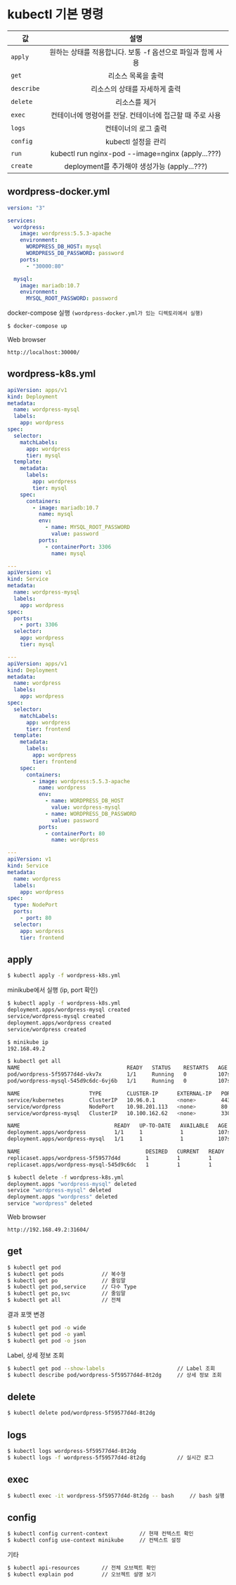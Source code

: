 # kubectl 기본 명령

| 값 | 설명 |
|---|:---:|
| `apply`	| 원하는 상태를 적용합니다. 보통 -f 옵션으로 파일과 함께 사용 |
| `get` | 리소스 목록을 출력 |
| `describe` | 리소스의 상태를 자세하게 출력 |
| `delete` | 리소스를 제거 |
| `exec` | 컨테이너에 명령어를 전달. 컨테이너에 접근할 때 주로 사용 |
| `logs` | 컨테이너의 로그 출력 |
| `config` | kubectl 설정을 관리 |
| `run` | kubectl run nginx-pod --image=nginx (apply...???) |
| `create` | deployment를 추가해야 생성가능 (apply...???) |

## wordpress-docker.yml
```yaml
version: "3"

services:
  wordpress:
    image: wordpress:5.5.3-apache
    environment:
      WORDPRESS_DB_HOST: mysql
      WORDPRESS_DB_PASSWORD: password
    ports:
      - "30000:80"

  mysql:
    image: mariadb:10.7
    environment:
      MYSQL_ROOT_PASSWORD: password
```

docker-compose 실행 `(wordpress-docker.yml가 있는 디렉토리에서 실행)`
```bash
$ docker-compose up
```

Web browser
```url
http://localhost:30000/
```

## wordpress-k8s.yml

```yaml
apiVersion: apps/v1
kind: Deployment
metadata:
  name: wordpress-mysql
  labels:
    app: wordpress
spec:
  selector:
    matchLabels:
      app: wordpress
      tier: mysql
  template:
    metadata:
      labels:
        app: wordpress
        tier: mysql
    spec:
      containers:
        - image: mariadb:10.7
          name: mysql
          env:
            - name: MYSQL_ROOT_PASSWORD
              value: password
          ports:
            - containerPort: 3306
              name: mysql

---
apiVersion: v1
kind: Service
metadata:
  name: wordpress-mysql
  labels:
    app: wordpress
spec:
  ports:
    - port: 3306
  selector:
    app: wordpress
    tier: mysql

---
apiVersion: apps/v1
kind: Deployment
metadata:
  name: wordpress
  labels:
    app: wordpress
spec:
  selector:
    matchLabels:
      app: wordpress
      tier: frontend
  template:
    metadata:
      labels:
        app: wordpress
        tier: frontend
    spec:
      containers:
        - image: wordpress:5.5.3-apache
          name: wordpress
          env:
            - name: WORDPRESS_DB_HOST
              value: wordpress-mysql
            - name: WORDPRESS_DB_PASSWORD
              value: password
          ports:
            - containerPort: 80
              name: wordpress

---
apiVersion: v1
kind: Service
metadata:
  name: wordpress
  labels:
    app: wordpress
spec:
  type: NodePort
  ports:
    - port: 80
  selector:
    app: wordpress
    tier: frontend
```

## apply
```bash
$ kubectl apply -f wordpress-k8s.yml
```

minikube에서 실행 (ip, port 확인)
```bash
$ kubectl apply -f wordpress-k8s.yml
deployment.apps/wordpress-mysql created
service/wordpress-mysql created
deployment.apps/wordpress created
service/wordpress created

$ minikube ip
192.168.49.2

$ kubectl get all
NAME                                  READY   STATUS    RESTARTS   AGE
pod/wordpress-5f59577d4d-vkv7x        1/1     Running   0          107s
pod/wordpress-mysql-545d9c6dc-6vj6b   1/1     Running   0          107s

NAME                      TYPE        CLUSTER-IP      EXTERNAL-IP   PORT(S)        AGE
service/kubernetes        ClusterIP   10.96.0.1       <none>        443/TCP        3d
service/wordpress         NodePort    10.98.201.113   <none>        80:31604/TCP   107s
service/wordpress-mysql   ClusterIP   10.100.162.62   <none>        3306/TCP       107s

NAME                              READY   UP-TO-DATE   AVAILABLE   AGE
deployment.apps/wordpress         1/1     1            1           107s
deployment.apps/wordpress-mysql   1/1     1            1           107s

NAME                                        DESIRED   CURRENT   READY   AGE
replicaset.apps/wordpress-5f59577d4d        1         1         1       107s
replicaset.apps/wordpress-mysql-545d9c6dc   1         1         1       107s

$ kubectl delete -f wordpress-k8s.yml
deployment.apps "wordpress-mysql" deleted
service "wordpress-mysql" deleted
deployment.apps "wordpress" deleted
service "wordpress" deleted
```

Web browser
```url
http://192.168.49.2:31604/
```

## get
```bash
$ kubectl get pod
$ kubectl get pods            // 복수형
$ kubectl get po              // 줄임말
$ kubectl get pod,service     // 다수 Type
$ kubectl get po,svc          // 줄임말
$ kubectl get all             // 전체
```

결과 포맷 변경
```bash
$ kubectl get pod -o wide
$ kubectl get pod -o yaml
$ kubectl get pod -o json
```

Label, 상세 정보 조회
```bash
$ kubectl get pod --show-labels                       // Label 조회
$ kubectl describe pod/wordpress-5f59577d4d-8t2dg     // 상세 정보 조회
```

## delete
```bash
$ kubectl delete pod/wordpress-5f59577d4d-8t2dg
```

## logs
```bash
$ kubectl logs wordpress-5f59577d4d-8t2dg
$ kubectl logs -f wordpress-5f59577d4d-8t2dg          // 실시간 로그
```

## exec
```bash
$ kubectl exec -it wordpress-5f59577d4d-8t2dg -- bash     // bash 실행
```

## config
```bash
$ kubectl config current-context          // 현재 컨텍스트 확인
$ kubectl config use-context minikube     // 컨텍스트 설정
```

기타
```bash
$ kubectl api-resources       // 전체 오브젝트 확인
$ kubectl explain pod         // 오브젝트 설명 보기
```